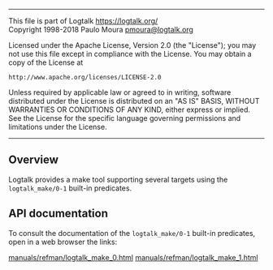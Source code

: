 
________________________________________________________________________

This file is part of Logtalk <https://logtalk.org/>  
Copyright 1998-2018 Paulo Moura <pmoura@logtalk.org>

Licensed under the Apache License, Version 2.0 (the "License");
you may not use this file except in compliance with the License.
You may obtain a copy of the License at

    http://www.apache.org/licenses/LICENSE-2.0

Unless required by applicable law or agreed to in writing, software
distributed under the License is distributed on an "AS IS" BASIS,
WITHOUT WARRANTIES OR CONDITIONS OF ANY KIND, either express or implied.
See the License for the specific language governing permissions and
limitations under the License.
________________________________________________________________________


Overview
--------

Logtalk provides a make tool supporting several targets using the
`logtalk_make/0-1` built-in predicates.


API documentation
-----------------

To consult the documentation of the `logtalk_make/0-1` built-in
predicates, open in a web browser the links:

[manuals/refman/logtalk_make_0.html](https://logtalk.org/manuals/refman/logtalk_make_0.html)
[manuals/refman/logtalk_make_1.html](https://logtalk.org/manuals/refman/logtalk_make_1.html)
